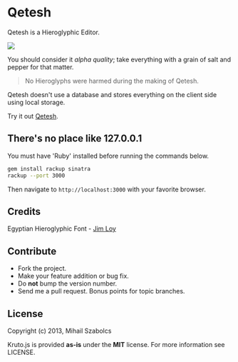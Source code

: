 Qetesh
======
Qetesh is a Hieroglyphic Editor.

![](https://raw.github.com/icebreaker/kruto.js/master/images/qetesh.png)

You should consider it *alpha quality*; take everything with a grain of salt and
pepper for that matter.

> No Hieroglyphs were harmed during the making of Qetesh.

Qetesh doesn't use a database and stores everything on the client side using 
local storage.

Try it out [Qetesh](http://szabster.net/qetesh).

There's no place like 127.0.0.1
-------------------------------
You must have 'Ruby' installed before running the commands below.

```bash
gem install rackup sinatra
rackup --port 3000
```

Then navigate to `http://localhost:3000` with your favorite browser.

Credits
-------
Egyptian Hieroglyphic Font - [Jim Loy](http://www.jimloy.com/hiero/font.htm)

Contribute
----------
* Fork the project.
* Make your feature addition or bug fix.
* Do **not** bump the version number.
* Send me a pull request. Bonus points for topic branches.

License
-------
Copyright (c) 2013, Mihail Szabolcs

Kruto.js is provided **as-is** under the **MIT** license. For more information see
LICENSE.
